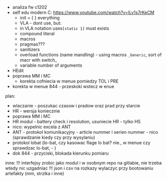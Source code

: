 - analiza fw c1202
- self edu modern C: https://www.youtube.com/watch?v=lLv1s7rKeCM
	- init = { }  everything
	- VLA - dont use, but:
	-  in VLA notation  uses``[static 1]`` must exists
	- compound literal
	- macros
	- pragmas???
	- sanitizers
	- overload functions (name mandling) - using macros ``_Generic``, sort of macr with switch_
	- variable number of arguments
- HEdit
- poprawa MM i MC
	- korekta cofniecia w menue pomiedzy TOL i PRE
- korekta w menue 844 - przeskoki wstecz w enue


plan:
- wlaczanie - poszukac czasow i pradow oraz prad przy starcie
- HR - wersja koniecznie
- poprawa MM i MC
- HR modul - battery check i resolution, usuniecie HR - tylko HS
- nico:  wypelnic excela z ANT
- ANT - protokol komunikacyjny - article nummer i serien nummer - nico (sprawdzanie kiedy czy przy wysylaniu)
- protokol lobat (lo-bat, czy kasowac flage lo bat? nie., w menue czy sprawdzac lo-bat, - )
- dok 844 - przyciski, blokada kierunku pomiaru


inne:
!!! interfejsy zrobic jako modul i w osobnym repo na gitlabie, nie trzeba wtedy nic uzgadniac !!!
json i csv na rozkazy
wylaczyc przy bootowaniu artefakty (mm, strzlka i inne)